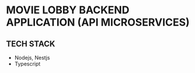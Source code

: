 # MOVIE LOBBY BACKEND APPLICATION (API MICROSERVICES)

## TECH STACK
 - Nodejs, Nestjs
 - Typescript
